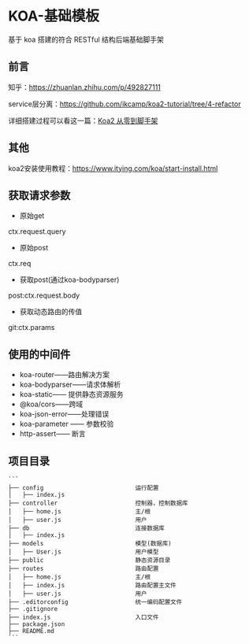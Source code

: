# KOA-基础模板

基于 koa 搭建的符合 RESTful 结构后端基础脚手架

## 前言

知乎：https://zhuanlan.zhihu.com/p/492827111

service层分离：https://github.com/ikcamp/koa2-tutorial/tree/4-refactor

详细搭建过程可以看这一篇：[Koa2 从零到脚手架](https://blog.azhubaby.com/2021/08/24/2021-08-24-Koa2%E4%BB%8E%E9%9B%B6%E5%88%B0%E8%84%9A%E6%89%8B%E6%9E%B6/)

## 其他

koa2安装使用教程：https://www.itying.com/koa/start-install.html

## 获取请求参数

- 原始get

ctx.request.query

- 原始post

ctx.req

- 获取post(通过koa-bodyparser)

post:ctx.request.body

- 获取动态路由的传值

git:ctx.params

## 使用的中间件

- koa-router——路由解决方案
- koa-bodyparser——请求体解析
- koa-static—— 提供静态资源服务
- @koa/cors——跨域
- koa-json-error——处理错误
- koa-parameter —— 参数校验
- http-assert—— 断言

## 项目目录

````
```
├── config                          运行配置
│   ├── index.js
├── controller                      控制器，控制数据库
│   ├── home.js                     主/根
│   ├── user.js                     用户
├── db                              连接数据库
│   ├── index.js
├── models                          模型(数据库)
│   ├── User.js                     用户模型
├── public                          静态资源目录
├── routes                          路由配置
│   ├── home.js                     主/根
│   ├── index.js                    路由配置主文件
│   ├── user.js                     用户
├── .editorconfig                   统一编码配置文件
├── .gitignore
├── index.js                        入口文件
├── package.json
├── README.md
```
````
